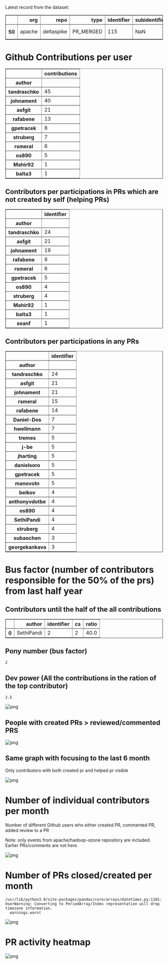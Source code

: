 Latest record from the dataset:




<div>
<table border="1" class="dataframe">
  <thead>
    <tr style="text-align: right;">
      <th></th>
      <th>org</th>
      <th>repo</th>
      <th>type</th>
      <th>identifier</th>
      <th>subidentifier</th>
      <th>date</th>
      <th>author</th>
      <th>owner</th>
      <th>project</th>
    </tr>
  </thead>
  <tbody>
    <tr>
      <th>50</th>
      <td>apache</td>
      <td>deltaspike</td>
      <td>PR_MERGED</td>
      <td>115</td>
      <td>NaN</td>
      <td>2020-12-09 21:46:45+00:00</td>
      <td>asfgit</td>
      <td>beikov</td>
      <td>deltaspike</td>
    </tr>
  </tbody>
</table>
</div>



# Github Contributions per user





<div>
<table border="1" class="dataframe">
  <thead>
    <tr style="text-align: right;">
      <th></th>
      <th>contributions</th>
    </tr>
    <tr>
      <th>author</th>
      <th></th>
    </tr>
  </thead>
  <tbody>
    <tr>
      <th>tandraschko</th>
      <td>45</td>
    </tr>
    <tr>
      <th>johnament</th>
      <td>40</td>
    </tr>
    <tr>
      <th>asfgit</th>
      <td>21</td>
    </tr>
    <tr>
      <th>rafabene</th>
      <td>13</td>
    </tr>
    <tr>
      <th>gpetracek</th>
      <td>8</td>
    </tr>
    <tr>
      <th>struberg</th>
      <td>7</td>
    </tr>
    <tr>
      <th>rsmeral</th>
      <td>6</td>
    </tr>
    <tr>
      <th>os890</th>
      <td>5</td>
    </tr>
    <tr>
      <th>Mahir92</th>
      <td>1</td>
    </tr>
    <tr>
      <th>balta3</th>
      <td>1</td>
    </tr>
  </tbody>
</table>
</div>



## Contributors per participations in PRs which are not created by self (helping PRs)




<div>
<table border="1" class="dataframe">
  <thead>
    <tr style="text-align: right;">
      <th></th>
      <th>identifier</th>
    </tr>
    <tr>
      <th>author</th>
      <th></th>
    </tr>
  </thead>
  <tbody>
    <tr>
      <th>tandraschko</th>
      <td>24</td>
    </tr>
    <tr>
      <th>asfgit</th>
      <td>21</td>
    </tr>
    <tr>
      <th>johnament</th>
      <td>19</td>
    </tr>
    <tr>
      <th>rafabene</th>
      <td>8</td>
    </tr>
    <tr>
      <th>rsmeral</th>
      <td>6</td>
    </tr>
    <tr>
      <th>gpetracek</th>
      <td>5</td>
    </tr>
    <tr>
      <th>os890</th>
      <td>4</td>
    </tr>
    <tr>
      <th>struberg</th>
      <td>4</td>
    </tr>
    <tr>
      <th>Mahir92</th>
      <td>1</td>
    </tr>
    <tr>
      <th>balta3</th>
      <td>1</td>
    </tr>
    <tr>
      <th>seanf</th>
      <td>1</td>
    </tr>
  </tbody>
</table>
</div>



## Contributors per participations in any PRs




<div>
<table border="1" class="dataframe">
  <thead>
    <tr style="text-align: right;">
      <th></th>
      <th>identifier</th>
    </tr>
    <tr>
      <th>author</th>
      <th></th>
    </tr>
  </thead>
  <tbody>
    <tr>
      <th>tandraschko</th>
      <td>24</td>
    </tr>
    <tr>
      <th>asfgit</th>
      <td>21</td>
    </tr>
    <tr>
      <th>johnament</th>
      <td>21</td>
    </tr>
    <tr>
      <th>rsmeral</th>
      <td>15</td>
    </tr>
    <tr>
      <th>rafabene</th>
      <td>14</td>
    </tr>
    <tr>
      <th>Daniel-Dos</th>
      <td>7</td>
    </tr>
    <tr>
      <th>hwellmann</th>
      <td>7</td>
    </tr>
    <tr>
      <th>tremes</th>
      <td>5</td>
    </tr>
    <tr>
      <th>j-be</th>
      <td>5</td>
    </tr>
    <tr>
      <th>jharting</th>
      <td>5</td>
    </tr>
    <tr>
      <th>danielsoro</th>
      <td>5</td>
    </tr>
    <tr>
      <th>gpetracek</th>
      <td>5</td>
    </tr>
    <tr>
      <th>manovotn</th>
      <td>5</td>
    </tr>
    <tr>
      <th>beikov</th>
      <td>4</td>
    </tr>
    <tr>
      <th>anthonyvdotbe</th>
      <td>4</td>
    </tr>
    <tr>
      <th>os890</th>
      <td>4</td>
    </tr>
    <tr>
      <th>SethiPandi</th>
      <td>4</td>
    </tr>
    <tr>
      <th>struberg</th>
      <td>4</td>
    </tr>
    <tr>
      <th>subaochen</th>
      <td>3</td>
    </tr>
    <tr>
      <th>georgekankava</th>
      <td>3</td>
    </tr>
  </tbody>
</table>
</div>



# Bus factor (number of contributors responsible for the 50% of the prs) from last half year

## Contributors until the half of the all contributions




<div>
<table border="1" class="dataframe">
  <thead>
    <tr style="text-align: right;">
      <th></th>
      <th>author</th>
      <th>identifier</th>
      <th>cs</th>
      <th>ratio</th>
    </tr>
  </thead>
  <tbody>
    <tr>
      <th>0</th>
      <td>SethiPandi</td>
      <td>2</td>
      <td>2</td>
      <td>40.0</td>
    </tr>
  </tbody>
</table>
</div>



## Pony number (bus factor)




    2



## Dev power (All the contributions in the ration of the top contributor)




    2.5




    
![png](github-contributions_files/github-contributions_18_0.png)
    


## People with created PRs > reviewed/commented PRS


    
![png](github-contributions_files/github-contributions_21_0.png)
    


## Same graph with focusing to the last 6 month

Only contributors with both created pr and helped pr visible


    
![png](github-contributions_files/github-contributions_25_0.png)
    


# Number of individual contributors per month

Number of different Github users who either created PR, commented PR, added review to a PR

Note: only events from apache/hadoop-ozone repository are included. Earlier PRs/comments are not here.


    
![png](github-contributions_files/github-contributions_28_0.png)
    


# Number of PRs closed/created per month

    /usr/lib/python3.9/site-packages/pandas/core/arrays/datetimes.py:1101: UserWarning: Converting to PeriodArray/Index representation will drop timezone information.
      warnings.warn(



    
![png](github-contributions_files/github-contributions_31_0.png)
    


# PR activity heatmap


    
![png](github-contributions_files/github-contributions_34_0.png)
    

